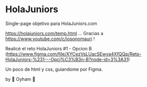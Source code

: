 # HolaJuniors
Single-page objetivo para HolaJuniors.com

https://holajuniors.com/temp.html ... Gracias a https://www.youtube.com/c/iosonomauri !

Realicé el reto HolaJuniors #1  - Opcion B (https://www.figma.com/file/XYCezVsLUacSEwva4XfQQp/Reto-HolaJuniors-%231---Opci%C3%B3n-B?node-id=3%3A31)

Un poco de html y css, guiandome por Figma.


by 👾 Oyham 👾
